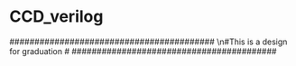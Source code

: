 # CCD_verilog
#########################################
\n#This is a design for graduation        #
#########################################
